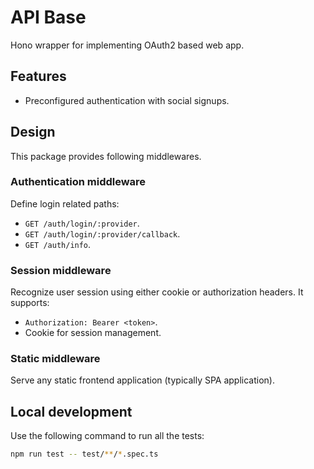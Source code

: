 # API Base

Hono wrapper for implementing OAuth2 based web app.

## Features
- Preconfigured authentication with social signups.


## Design

This package provides following middlewares.

### Authentication middleware

Define login related paths:

- `GET /auth/login/:provider`.
- `GET /auth/login/:provider/callback`.
- `GET /auth/info`.

### Session middleware

Recognize user session using either cookie or authorization headers. It supports:

- `Authorization: Bearer <token>`.
- Cookie for session management.

### Static middleware

Serve any static frontend application (typically SPA application).

## Local development

Use the following command to run all the tests:

```bash
npm run test -- test/**/*.spec.ts
```
